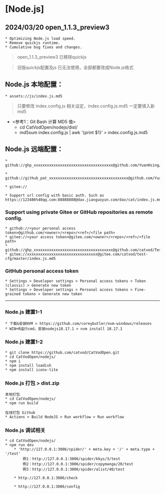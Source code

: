 # [Node.js]
## 2024/03/20 open_1.1.3_preview3
    * Optimizing Node.js load speed.
    * Remove quickjs runtime.
    * Cumulative bug fixes and changes.
> open_1.1.3_preview3 已移除quickjs

> 旧版quickjs配置及js 已无法使用，全部都要改成Node.js格式

## Node.js 本地配置：
    * assets://js/index.js.md5

> 只要修改 index.config.js 相关设定，index.config.js.md5 一定要填入新md5

* <参考1：Git Bash 计算 MD5 值>
    * cd CatVodOpen/nodejs/dist/
    * md5sum index.config.js | awk '{print $1}' > index.config.js.md5

## Node.js 远端配置：
    * github://ghp_xxxxxxxxxxxxxxxxxxxxxxxxxxxxxxxxxxxx@github.com/YuanHsing/CatVodOpen/main/js/index.js.md5

    * github://github_pat_xxxxxxxxxxxxxxxxxxxxxxxxxxxxxxxxxxxx@github.com/YuanHsing/CatVodOpen/main/js/index.js.md5

    * gitee://

    * Support url config with basic auth. Such as
    https://123486%40qq.com:88888888@dav.jianguoyun.com/dav/cat/index.js.md5

### Support using private Gitee or GitHub repositories as remote config.
    * github://<your personal access token>@github.com/<owner>/<repo>/<ref>/<file path>
    * gitee://<your access token>@gitee.com/<owner>/<repo>/<ref>/<file path>
    * github://ghp_xxxxxxxxxxxxxxxxxxxxxxxxxxxxxxxxxxxx@github.com/catvod/TestCfg/main/index.js.md5
    * gitee://xxxxxxxxxxxxxxxxxxxxxxxxxxxxxxxx@gitee.com/catvod/test-cfg/master/index.js.md5

### GitHub personal access token
    * Settings > Developer settings > Personal access tokens > Token (classic) > Generate new token
    * Settings > Developer settings > Personal access tokens > Fine-grained tokens > Generate new token

---

### Node.js 建置1-1
    * 下载&安装NVM > https://github.com/coreybutler/nvm-windows/releases
    * WIN+R运行cmd，安装nodejs18.17.1 > nvm install 18.17.1
    
### Node.js 建置1-2
    * git clone https://github.com/catvod/CatVodOpen.git
    * cd CatVodOpen/nodejs/
    * npm i
    * npm install loadish
    * npm install iconv-lite

### Node.js 打包 > dist.zip
    本地打包
    * cd CatVodOpen/nodejs/
    * npm run build

    在线打包 Github
    * Actions > Build NodeJS > Run workflow > Run workflow

### Node.js 调试相关
    * cd CatVodOpen/nodejs/
    * npm run dev
        * 'http://127.0.0.1:3006/spider/' + meta.key + '/' + meta.type + '/test'
            例1：http://127.0.0.1:3006/spider/kkys/3/test
            例2：http://127.0.0.1:3006/spider/copymanga/20/test
            例3：http://127.0.0.1:3006/spider/alist/40/test

        * http://127.0.0.1:3006/check

        * http://127.0.0.1:3006/config
